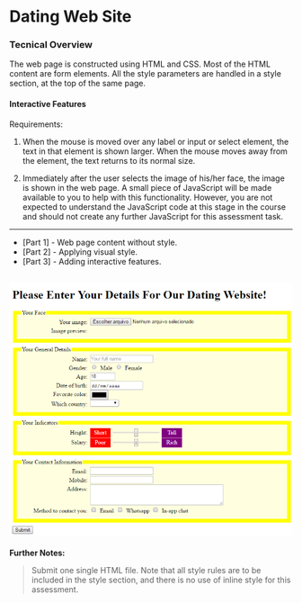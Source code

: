 # Dating Web Site

### Tecnical Overview
The web page is constructed using HTML and CSS. 
Most of the HTML content are form elements. 
All the style parameters are handled in a style section, at the top of the same page. 

#### Interactive Features
Requirements: 

 1. When the mouse is moved over any label or input or select element, the text in that element is shown larger. When the mouse moves away from the element, the text returns to its normal size.

 2. Immediately after the user selects the image of his/her face, the image is shown in the web page. A small piece of JavaScript will be made available to you to help with this functionality. However, you are not expected to understand the JavaScript code at this stage in the course and should not create any further JavaScript for this assessment task.

----------

 - [Part 1] - Web page content without style.
 - [Part 2] - Applying visual style.
 - [Part 3] - Adding interactive features.

![Part 3](https://github.com/dmsuzuki/DatingWebsite/raw/master/Final%20Screenshot.PNG)
----------
**Further Notes:**
>  Submit one single HTML file. Note that all style rules are to be included in the style section, and there is no use of inline style for this assessment. 